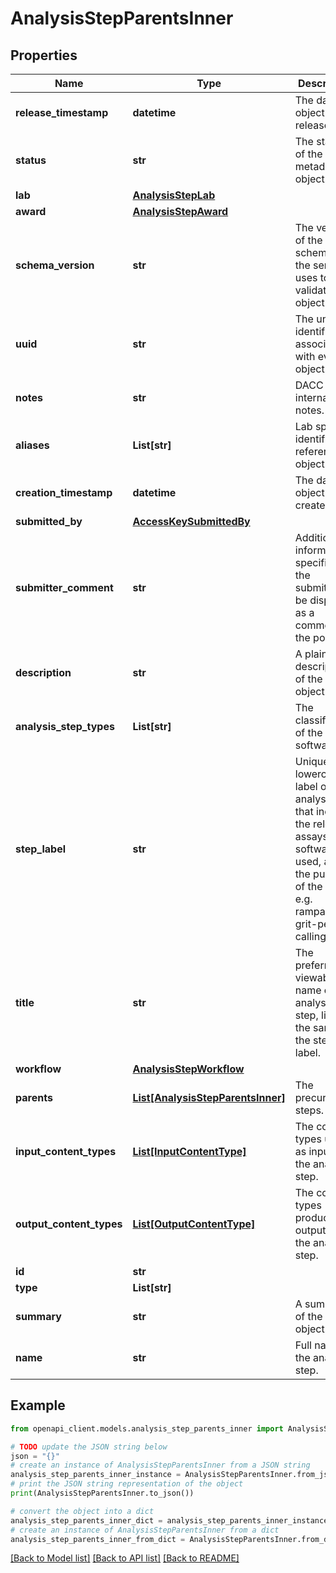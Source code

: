 # AnalysisStepParentsInner


## Properties

Name | Type | Description | Notes
------------ | ------------- | ------------- | -------------
**release_timestamp** | **datetime** | The date the object was released. | [optional] 
**status** | **str** | The status of the metadata object. | [optional] [default to 'in progress']
**lab** | [**AnalysisStepLab**](AnalysisStepLab.md) |  | 
**award** | [**AnalysisStepAward**](AnalysisStepAward.md) |  | 
**schema_version** | **str** | The version of the JSON schema that the server uses to validate the object. | [optional] [default to '5']
**uuid** | **str** | The unique identifier associated with every object. | [optional] 
**notes** | **str** | DACC internal notes. | [optional] 
**aliases** | **List[str]** | Lab specific identifiers to reference an object. | [optional] 
**creation_timestamp** | **datetime** | The date the object was created. | [optional] 
**submitted_by** | [**AccessKeySubmittedBy**](AccessKeySubmittedBy.md) |  | [optional] 
**submitter_comment** | **str** | Additional information specified by the submitter to be displayed as a comment on the portal. | [optional] 
**description** | **str** | A plain text description of the object. | [optional] 
**analysis_step_types** | **List[str]** | The classification of the software. | 
**step_label** | **str** | Unique lowercased label of the analysis step that includes the relevant assays, the software used, and the purpose of the step, e.g. rampage-grit-peak-calling-step | 
**title** | **str** | The preferred viewable name of the analysis step, likely the same as the step label. | 
**workflow** | [**AnalysisStepWorkflow**](AnalysisStepWorkflow.md) |  | 
**parents** | [**List[AnalysisStepParentsInner]**](AnalysisStepParentsInner.md) | The precursor steps. | [optional] 
**input_content_types** | [**List[InputContentType]**](InputContentType.md) | The content types used as input for the analysis step. | 
**output_content_types** | [**List[OutputContentType]**](OutputContentType.md) | The content types produced as output by the analysis step. | 
**id** | **str** |  | [optional] 
**type** | **List[str]** |  | [optional] 
**summary** | **str** | A summary of the object. | [optional] 
**name** | **str** | Full name of the analysis step. | [optional] 

## Example

```python
from openapi_client.models.analysis_step_parents_inner import AnalysisStepParentsInner

# TODO update the JSON string below
json = "{}"
# create an instance of AnalysisStepParentsInner from a JSON string
analysis_step_parents_inner_instance = AnalysisStepParentsInner.from_json(json)
# print the JSON string representation of the object
print(AnalysisStepParentsInner.to_json())

# convert the object into a dict
analysis_step_parents_inner_dict = analysis_step_parents_inner_instance.to_dict()
# create an instance of AnalysisStepParentsInner from a dict
analysis_step_parents_inner_from_dict = AnalysisStepParentsInner.from_dict(analysis_step_parents_inner_dict)
```
[[Back to Model list]](../README.md#documentation-for-models) [[Back to API list]](../README.md#documentation-for-api-endpoints) [[Back to README]](../README.md)


